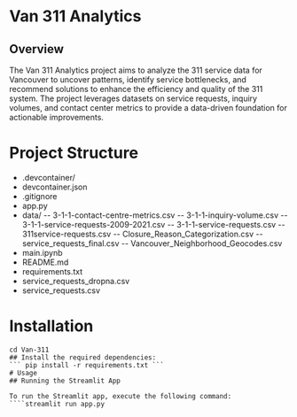 # Van 311 Analytics

## Overview

The Van 311 Analytics project aims to analyze the 311 service data for Vancouver to uncover patterns, identify service bottlenecks, and recommend solutions to enhance the efficiency and quality of the 311 system. The project leverages datasets on service requests, inquiry volumes, and contact center metrics to provide a data-driven foundation for actionable improvements.

# Project Structure

- .devcontainer/
- devcontainer.json
- .gitignore
- app.py
- data/
 -- 3-1-1-contact-centre-metrics.csv
 -- 3-1-1-inquiry-volume.csv
 -- 3-1-1-service-requests-2009-2021.csv
 -- 3-1-1-service-requests.csv
 -- 311service-requests.csv
 -- Closure_Reason_Categorization.csv
 -- service_requests_final.csv
 -- Vancouver_Neighborhood_Geocodes.csv
- main.ipynb
- README.md
- requirements.txt
- service_requests_dropna.csv
- service_requests.csv

# Installation

`````git clone https://github.com/0x1AY/Van-311.git
cd Van-311
## Install the required dependencies:
``` pip install -r requirements.txt ```
# Usage
## Running the Streamlit App

To run the Streamlit app, execute the following command:
````streamlit run app.py

`````
